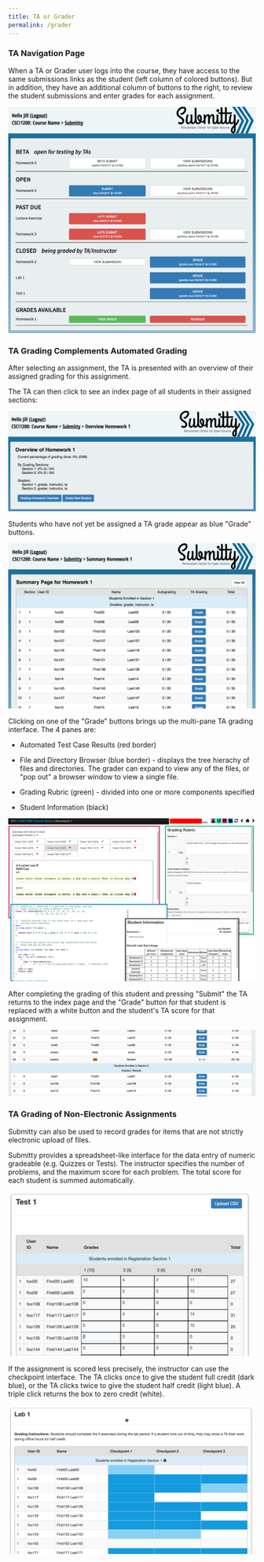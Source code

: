 ```yaml
---
title: TA or Grader
permalink: /grader
---
```


### TA Navigation Page

When a TA or Grader user logs into the course, they have access to the
same submissions links as the student (left column of colored
buttons).  But in addition, they have an additional column of buttons
to the right, to review the student submissions and enter grades for
each assignment.

![](/images/NavigationPageForTA.png)

### TA Grading Complements Automated Grading

After selecting an assignment, the TA is presented with an overview of
their assigned grading for this assignment.  

The TA can then click to see an index page of all students in their
assigned sections:

![](/images/TA_overview.png)

Students who have not yet be assigned a TA grade appear as blue
"Grade" buttons.

![](/images/TA_index.png)

Clicking on one of the "Grade" buttons brings up the multi-pane TA
grading interface.  The 4 panes are:

* Automated Test Case Results (red border)

* File and Directory Browser (blue border) - displays the tree
  hierachy of files and directories.  The grader can expand to view
  any of the files, or "pop out" a browser window to view a single
  file.

* Grading Rubric (green) - divided into one or more components specified

* Student Information (black)

![](/images/TA_grading_panes.png)

After completing the grading of this student and pressing "Submit" the
TA returns to the index page and the "Grade" button for that student
is replaced with a white button and the student's TA score for that
assignment.

![](/images/TA_index_progress.png)


### TA Grading of Non-Electronic Assignments

Submitty can also be used to record grades for items that are not
strictly electronic upload of files.

Submitty provides a spreadsheet-like interface for the data entry of
numeric gradeable (e.g. Quizzes or Tests).  The instructor specifies
the number of problems, and the maximum score for each problem.  The
total score for each student is summed automatically.

![](/images/TA_test_grades.png)

If the assignment is scored less precisely, the instructor can use the
checkpoint interface.  The TA clicks once to give the student full
credit (dark blue), or the TA clicks twice to give the student half
credit (light blue).  A triple click returns the box to zero credit (white).

![](/images/TA_lab_grades.png)

